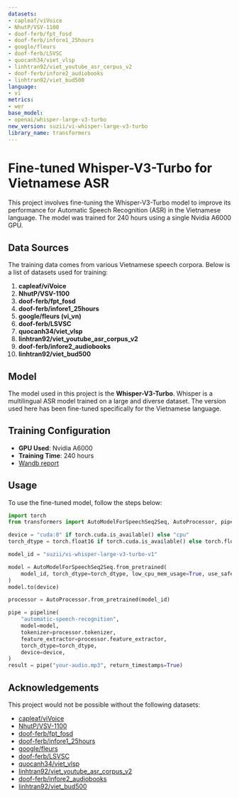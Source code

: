 ```yaml
---
datasets:
- capleaf/viVoice
- NhutP/VSV-1100
- doof-ferb/fpt_fosd
- doof-ferb/infore1_25hours
- google/fleurs
- doof-ferb/LSVSC
- quocanh34/viet_vlsp
- linhtran92/viet_youtube_asr_corpus_v2
- doof-ferb/infore2_audiobooks
- linhtran92/viet_bud500
language:
- vi
metrics:
- wer
base_model:
- openai/whisper-large-v3-turbo
new_version: suzii/vi-whisper-large-v3-turbo
library_name: transformers
---
```

# Fine-tuned Whisper-V3-Turbo for Vietnamese ASR

This project involves fine-tuning the Whisper-V3-Turbo model to improve its performance for Automatic Speech Recognition (ASR) in the Vietnamese language. The model was trained for 240 hours using a single Nvidia A6000 GPU.

## Data Sources

The training data comes from various Vietnamese speech corpora. Below is a list of datasets used for training:

1. **capleaf/viVoice**  
2. **NhutP/VSV-1100**  
3. **doof-ferb/fpt_fosd**  
4. **doof-ferb/infore1_25hours**  
5. **google/fleurs (vi_vn)**  
6. **doof-ferb/LSVSC**  
7. **quocanh34/viet_vlsp**  
8. **linhtran92/viet_youtube_asr_corpus_v2**  
9. **doof-ferb/infore2_audiobooks**  
10. **linhtran92/viet_bud500**

## Model

The model used in this project is the **Whisper-V3-Turbo**. Whisper is a multilingual ASR model trained on a large and diverse dataset. The version used here has been fine-tuned specifically for the Vietnamese language.

## Training Configuration

- **GPU Used**: Nvidia A6000  
- **Training Time**: 240 hours
- [Wandb report](https://api.wandb.ai/links/goiliace/ae0qectc)




## Usage

To use the fine-tuned model, follow the steps below:

  ```python
  import torch
  from transformers import AutoModelForSpeechSeq2Seq, AutoProcessor, pipeline
  
  device = "cuda:0" if torch.cuda.is_available() else "cpu"
  torch_dtype = torch.float16 if torch.cuda.is_available() else torch.float32
  
  model_id = "suzii/vi-whisper-large-v3-turbo-v1"
  
  model = AutoModelForSpeechSeq2Seq.from_pretrained(
      model_id, torch_dtype=torch_dtype, low_cpu_mem_usage=True, use_safetensors=True
  )
  model.to(device)
  
  processor = AutoProcessor.from_pretrained(model_id)
  
  pipe = pipeline(
      "automatic-speech-recognition",
      model=model,
      tokenizer=processor.tokenizer,
      feature_extractor=processor.feature_extractor,
      torch_dtype=torch_dtype,
      device=device,
  )
  result = pipe("your-audio.mp3", return_timestamps=True)

  ```

## Acknowledgements

This project would not be possible without the following datasets:

- [capleaf/viVoice](https://huggingface.co/datasets/capleaf/viVoice)
- [NhutP/VSV-1100](https://huggingface.co/datasets/nhutp/vsv-1100)
- [doof-ferb/fpt_fosd](https://huggingface.co/datasets/doof-ferb/fpt_fosd)
- [doof-ferb/infore1_25hours](https://huggingface.co/datasets/doof-ferb/infore1_25hours)
- [google/fleurs](https://huggingface.co/datasets/google/fleurs)
- [doof-ferb/LSVSC](https://huggingface.co/datasets/doof-ferb/LSVSC)
- [quocanh34/viet_vlsp](https://huggingface.co/datasets/quocanh34/viet-vlsp)
- [linhtran92/viet_youtube_asr_corpus_v2](https://huggingface.co/datasets/linhtran92/viet_youtube_asr_corpus_v2)
- [doof-ferb/infore2_audiobooks](https://huggingface.co/datasets/doof-ferb/infore2_audiobooks/)
- [linhtran92/viet_bud500](https://huggingface.co/datasets/linhtran92/viet_bud500)